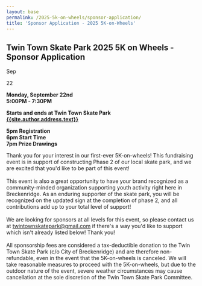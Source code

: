 ```yaml
---
layout: base
permalink: /2025-5k-on-wheels/sponsor-application/
title: 'Sponsor Application - 2025 5K-on-Wheels'
---
```


<div class="zeffy-event-application">
<div class="info-section__text">
<h2>Twin Town Skate Park 2025 5K on Wheels - Sponsor Application</h2>
<div class="date-info-line"><div class="calendar-box"><p>Sep</p><p>22</p></div><p><b>Monday, September 22nd<br />5:00PM - 7:30PM</b></p><p><b>Starts and ends at Twin Town Skate Park<br /><a href="{{site.author.address.link}}">{{site.author.address.text}}</a></b></p><p><b>5pm Registration<br />6pm Start Time<br />7pm Prize Drawings</b></p></div>
<p>Thank you for your interest in our first-ever 5K-on-wheels! This fundraising event is in support of constructing Phase 2 of our local skate park, and we are excited that you'd like to be part of this event!<br /><br />This event is also a great opportunity to have your brand recognized as a community-minded organization supporting youth activity right here in Breckenridge. As an enduring supporter of the skate park, you will be recognized on the updated sign at the completion of phase 2, and all contributions add up to your total level of support!<br /><br />We are looking for sponsors at all levels for this event, so please contact us at <a href="mailto:twintownskatepark@gmail.com">twintownskatepark@gmail.com</a> if there's a way you'd like to support which isn't already listed below! Thank you!<br /><br />All sponsorship fees are considered a tax-deductible donation to the Twin Town Skate Park (c/o City of Breckenridge) and are therefore non-refundable, even in the event that the 5K-on-wheels is canceled. We will take reasonable measures to proceed with the 5K-on-wheels, but due to the outdoor nature of the event, severe weather circumstances may cause cancellation at the sole discretion of the Twin Town Skate Park Committee.</p>
</div>
<div class="iframe-container" style="position:relative;overflow:hidden;"><iframe title='Donation form powered by Zeffy' style='position: absolute; border: 0; top:0;left:0;bottom:0;right:0;width:100%;height:100%' src='https://www.zeffy.com/embed/ticketing/twin-town-skate-park-5k-on-wheels' allowpaymentrequest allowTransparency="true"></iframe></div>
</div>
